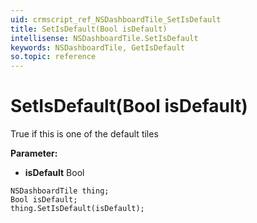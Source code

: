 ```yaml
---
uid: crmscript_ref_NSDashboardTile_SetIsDefault
title: SetIsDefault(Bool isDefault)
intellisense: NSDashboardTile.SetIsDefault
keywords: NSDashboardTile, GetIsDefault
so.topic: reference
---
```


# SetIsDefault(Bool isDefault)

True if this is one of the default tiles

**Parameter:** 
* **isDefault** Bool

```crmscript
NSDashboardTile thing;
Bool isDefault;
thing.SetIsDefault(isDefault);
```

